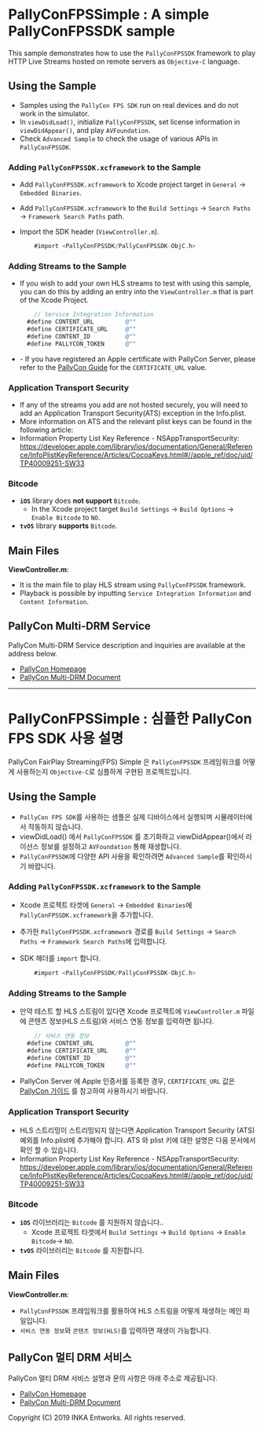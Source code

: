 
# PallyConFPSSimple : A simple PallyConFPSSDK sample

This sample demonstrates how to use the `PallyConFPSSDK` framework to play HTTP Live Streams hosted on remote servers as `Objective-C` language.



## Using the Sample

- Samples using the `PallyCon FPS SDK` run on real devices and do not work in the simulator.
- In `viewDidLoad()`, initialize `PallyConFPSSDK`, set license information in `viewDidAppear()`, and play `AVFoundation`.
- Check `Advanced Sample` to check the usage of various APIs in `PallyConFPSSDK`.



### Adding `PallyConFPSSDK.xcframework` to the Sample

- Add `PallyConFPSSDK.xcframework` to Xcode project target in `General` -> `Embedded Binaries`.
- Add `PallyConFPSSDK.xcframework` to the `Build Settings` -> `Search Paths` -> `Framework Search Paths` path.
- Import the SDK header (`ViewController.m`).

    ~~~objectivec
    	#import <PallyConFPSSDK/PallyConFPSSDK-ObjC.h>
    ~~~



### Adding Streams to the Sample

- If you wish to add your own HLS streams to test with using this sample, you can do this by adding an entry into the `ViewController.m` that is part of the Xcode Project.

	~~~objectivec
		// Service Integration Information
	  #define CONTENT_URL         @""
	  #define CERTIFICATE_URL     @""
	  #define CONTENT_ID          @""
	  #define PALLYCON_TOKEN      @""
	~~~

- \- If you have registered an Apple certificate with PallyCon Server, please refer to the [PallyCon Guide](https://pallycon.com/docs/en/multidrm/clients/multidrm-native-integration/#fairplay) for the `CERTIFICATE_URL` value.

### Application Transport Security

- If any of the streams you add are not hosted securely, you will need to add an Application Transport Security(ATS) exception in the Info.plist.
- More information on ATS and the relevant plist keys can be found in the following article:
- Information Property List Key Reference - NSAppTransportSecurity: <https://developer.apple.com/library/ios/documentation/General/Reference/InfoPlistKeyReference/Articles/CocoaKeys.html#//apple_ref/doc/uid/TP40009251-SW33>



### Bitcode

-  **`iOS`** library does **not support** `Bitcode`.
   - In the Xcode project target `Build Settings` -> `Build Options` -> `Enable Bitcode` to `NO`.
-  **`tvOS`** library **supports** `Bitcode`.



## Main Files

__ViewController.m__: 

- It is the main file to play HLS stream using `PallyConFPSSDK` framework.
- Playback is possible by inputting `Service Integration Information` and `Content Information`.



## PallyCon Multi-DRM Service

PallyCon Multi-DRM Service description and inquiries are available at the address below.
- [PallyCon Homepage](https://www.pallycon.com)
- [PallyCon Multi-DRM Document](https://pallycon.com/docs/en/)


---



# PallyConFPSSimple : 심플한 PallyCon FPS SDK 사용 설명

PallyCon FairPlay Streaming(FPS) Simple 은 `PallyConFPSSDK` 프레임워크를 어떻게 사용하는지 `Objective-C`로 심플하게 구현된 프로젝트입니다.



## Using the Sample

- `PallyCon FPS SDK`를 사용하는 샘플은 실제 디바이스에서 실행되며 시뮬레이터에서 작동하지 않습니다.
- viewDidLoad() 에서 `PallyConFPSSDK` 를 초기화하고 viewDidAppear()에서 라이선스 정보를 설정하고 `AVFoundation` 통해 재생합니다.
- `PallyConFPSSDK`에 다양한 API 사용을 확인하려면 `Advanced Sample`를 확인하시기 바랍니다.  



### Adding `PallyConFPSSDK.xcframework` to the Sample

- Xcode 프로젝트 타겟에 `General` -> `Embedded Binaries`에 `PallyConFPSSDK.xcframework`을 추가합니다.
- 추가한 `PallyConFPSSDK.xcframework` 경로를 `Build Settings` -> `Search Paths` -> `Framework Search Paths`에 입력합니다.
- SDK 헤더를 `import` 합니다.

    ~~~objectivec
    	#import <PallyConFPSSDK/PallyConFPSSDK-ObjC.h>
    ~~~



### Adding Streams to the Sample

- 만약 테스트 할 HLS 스트림이 있다면 Xcode 프로젝트에 `ViewController.m` 파일에 콘텐츠 정보(HLS 스트림)와 서비스 연동 정보를 입력하면 됩니다.

	~~~objectivec
		// 서비스 연동 정보
	  #define CONTENT_URL         @""
	  #define CERTIFICATE_URL     @""
	  #define CONTENT_ID          @""
	  #define PALLYCON_TOKEN      @""
	~~~

- PallyCon Server 에 Apple 인증서를 등록한 경우, `CERTIFICATE_URL` 값은 [PallyCon 가이드](https://pallycon.com/docs/ko/multidrm/clients/multidrm-native-integration/#fairplay) 를 참고하여 사용하시기 바랍니다.

### Application Transport Security

- HLS 스트리밍이 스트리밍되지 않는다면 Application Transport Security (ATS) 예외를 Info.plist에 추가해야 합니다. ATS 와 plist 키에 대한 설명은 다음 문서에서 확인 할 수 있습니다.  
- Information Property List Key Reference - NSAppTransportSecurity: <https://developer.apple.com/library/ios/documentation/General/Reference/InfoPlistKeyReference/Articles/CocoaKeys.html#//apple_ref/doc/uid/TP40009251-SW33>



### Bitcode

-  **`iOS`** 라이브러리는  `Bitcode` 를 지원하지 않습니다..
   - Xcode 프로젝트 타겟에서 `Build Settings` -> `Build Options` -> `Enable Bitcode`-> `NO`.
-  **`tvOS`** 라이브러리는  `Bitcode` 를 지원합니다.



## Main Files

__ViewController.m__: 

- `PallyConFPSSDK` 프레임워크를 활용하여 HLS 스트림을 어떻게 재생하는 메인 파일입니다. 
- `서비스 연동 정보`와 `콘텐츠 정보(HLS)`를 입력하면 재생이 가능합니다.



## PallyCon 멀티 DRM 서비스

PallyCon 멀티 DRM 서비스 설명과 문의 사항은 아래 주소로 제공됩니다.
- [PallyCon Homepage](https://www.pallycon.com)
- [PallyCon Multi-DRM Document](https://pallycon.com/docs/ko/)



Copyright (C) 2019 INKA Entworks. All rights reserved.

